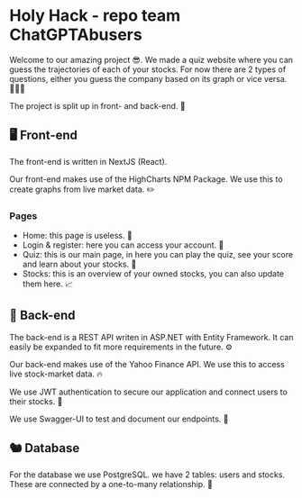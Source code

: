 # Holy Hack - repo team ChatGPTAbusers

Welcome to our amazing project 😎. We made a quiz website where you can guess the trajectories of each of your stocks. For now there are 2 types of questions, either you guess the company based on its graph or vice versa. 💆🏽‍♀️

The project is split up in front- and back-end. 🚀

## 🖥️ Front-end

The front-end is written in NextJS (React).

Our front-end makes use of the HighCharts NPM Package. We use this to create graphs from live market data. ✏️

### Pages

- Home: this page is useless. 🤯
- Login & register: here you can access your account. 🔐
- Quiz: this is our main page, in here you can play the quiz, see your score and learn about your stocks. 🧠
- Stocks: this is an overview of your owned stocks, you can also update them here. 📈

## 💾 Back-end

The back-end is a REST API writen in ASP.NET with Entity Framework. It can easily be expanded to fit more requirements in the future. ⚙️

Our back-end makes use of the Yahoo Finance API. We use this to access live stock-market data. 🔥

We use JWT authentication to secure our application and connect users to their stocks. 🔑

We use Swagger-UI to test and document our endpoints. 🔄️

## 🐿️ Database

For the database we use PostgreSQL. we have 2 tables: users and stocks. These are connected by a one-to-many relationship. 🐘
